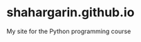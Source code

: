 # shahargarin.github.io

My site for the Python programming course


[](https://i.redd.it/r9imxd0clz4c1.jpg "Rebirth")
